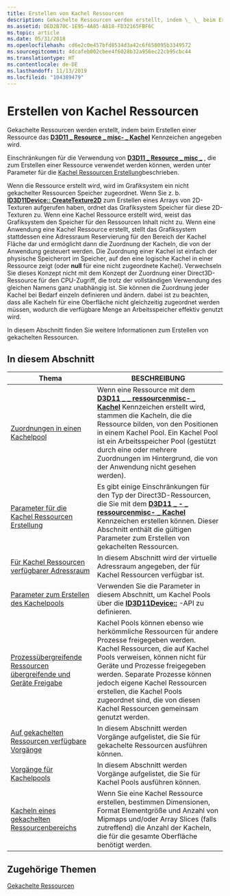 ```yaml
---
title: Erstellen von Kachel Ressourcen
description: Gekachelte Ressourcen werden erstellt, indem \_ \_ beim Erstellen einer Ressource das D3D11 Resource misc-Kachel Kennzeichen angegeben wird \_ .
ms.assetid: DED2B70C-1E95-4A85-A818-FD32165FBF6C
ms.topic: article
ms.date: 05/31/2018
ms.openlocfilehash: cd6e2c0e457bfd8534d3a42c6f658095b3349572
ms.sourcegitcommit: 4dcafeb002cbee4f6028b32a956ec22cb95cbc44
ms.translationtype: HT
ms.contentlocale: de-DE
ms.lasthandoff: 11/13/2019
ms.locfileid: "104389479"
---
```

# <a name="creating-tiled-resources"></a>Erstellen von Kachel Ressourcen

Gekachelte Ressourcen werden erstellt, indem beim Erstellen einer Ressource das [**D3D11 \_ Resource \_ misc- \_ Kachel**](/windows/desktop/api/D3D11/ne-d3d11-d3d11_resource_misc_flag) Kennzeichen angegeben wird.

Einschränkungen für die Verwendung von [**D3D11 \_ Resource \_ misc \_**](/windows/desktop/api/D3D11/ne-d3d11-d3d11_resource_misc_flag) , die zum Erstellen einer Ressource verwendet werden können, werden unter Parameter für die [Kachel Ressourcen Erstellung](tiled-resource-creation-parameters.md)beschrieben.

Wenn die Ressource erstellt wird, wird im Grafiksystem ein nicht gekachelter Ressourcen Speicher zugeordnet. Wenn Sie z. b. [**ID3D11Device:: CreateTexture2D**](/windows/desktop/api/D3D11/nf-d3d11-id3d11device-createtexture2d) zum Erstellen eines Arrays von 2D-Texturen aufgerufen haben, ordnet das Grafiksystem Speicher für diese 2D-Texturen zu. Wenn eine Kachel Ressource erstellt wird, weist das Grafiksystem den Speicher für den Ressourcen Inhalt nicht zu. Wenn eine Anwendung eine Kachel Ressource erstellt, stellt das Grafiksystem stattdessen eine Adressraum Reservierung für den Bereich der Kachel Fläche dar und ermöglicht dann die Zuordnung der Kacheln, die von der Anwendung gesteuert werden. Die Zuordnung einer Kachel ist einfach der physische Speicherort im Speicher, auf den eine logische Kachel in einer Ressource zeigt (oder **null** für eine nicht zugeordnete Kachel). Verwechseln Sie dieses Konzept nicht mit dem Konzept der Zuordnung einer Direct3D-Ressource für den CPU-Zugriff, die trotz der vollständigen Verwendung des gleichen Namens ganz unabhängig ist. Sie können die Zuordnung jeder Kachel bei Bedarf einzeln definieren und ändern. dabei ist zu beachten, dass alle Kacheln für eine Oberfläche nicht gleichzeitig zugeordnet werden müssen, wodurch die verfügbare Menge an Arbeitsspeicher effektiv genutzt wird.

In diesem Abschnitt finden Sie weitere Informationen zum Erstellen von gekachelten Ressourcen.

## <a name="in-this-section"></a>In diesem Abschnitt



| Thema                                                                                                             | BESCHREIBUNG                                                                                                                                                                                                                                                                                                                   |
|-------------------------------------------------------------------------------------------------------------------|-------------------------------------------------------------------------------------------------------------------------------------------------------------------------------------------------------------------------------------------------------------------------------------------------------------------------------|
| [Zuordnungen in einen Kachelpool](mappings-are-into-a-tile-pool.md)<br/>                                     | Wenn eine Ressource mit dem [**D3D11 \_ \_ ressourcenmisc- \_ Kachel**](/windows/desktop/api/D3D11/ne-d3d11-d3d11_resource_misc_flag) Kennzeichen erstellt wird, stammen die Kacheln, die die Ressource bilden, von den Positionen in einem Kachel Pool. Ein Kachel Pool ist ein Arbeitsspeicher Pool (gestützt durch eine oder mehrere Zuordnungen im Hintergrund, die von der Anwendung nicht gesehen werden). <br/> |
| [Parameter für die Kachel Ressourcen Erstellung](tiled-resource-creation-parameters.md)<br/>                           | Es gibt einige Einschränkungen für den Typ der Direct3D-Ressourcen, die Sie mit dem [**D3D11 \_ - \_ ressourcenmisc- \_ Kachel**](/windows/desktop/api/D3D11/ne-d3d11-d3d11_resource_misc_flag) Kennzeichen erstellen können. Dieser Abschnitt enthält die gültigen Parameter zum Erstellen von gekachelten Ressourcen.<br/>                                                |
| [Für Kachel Ressourcen verfügbarer Adressraum](address-space-available-for-tiled-resources.md)<br/>         | In diesem Abschnitt wird der virtuelle Adressraum angegeben, der für Kachel Ressourcen verfügbar ist. <br/>                                                                                                                                                                                                                           |
| [Parameter zum Erstellen des Kachelpools](tile-pool-creation-parameters.md)<br/>                                     | Verwenden Sie die Parameter in diesem Abschnitt, um Kachel Pools über die [**ID3D11Device::**](/windows/desktop/api/D3D11/nf-d3d11-id3d11device-createbuffer) -API zu definieren. <br/>                                                                                                                                                                              |
| [Prozessübergreifende Ressourcen übergreifende und Geräte Freigabe](tiled-resource-cross-process-and-device-sharing.md)<br/> | Kachel Pools können ebenso wie herkömmliche Ressourcen für andere Prozesse freigegeben werden. Kachel Ressourcen, die auf Kachel Pools verweisen, können nicht für Geräte und Prozesse freigegeben werden. Separate Prozesse können jedoch eigene Kachel Ressourcen erstellen, die Kachel Pools zugeordnet sind, die von diesen Kachel Ressourcen gemeinsam genutzt werden. <br/>          |
| [Auf gekachelten Ressourcen verfügbare Vorgänge](operations-available-on-tiled-resources.md)<br/>                 | In diesem Abschnitt werden Vorgänge aufgelistet, die Sie für gekachelte Ressourcen ausführen können.<br/>                                                                                                                                                                                                                                             |
| [Vorgänge für Kachelpools](operations-available-on-tile-pools.md)<br/>                           | In diesem Abschnitt werden Vorgänge aufgelistet, die Sie für Kachel Pools ausführen können.<br/>                                                                                                                                                                                                                                                  |
| [Kacheln eines gekachelten Ressourcenbereichs](how-a-tiled-resource-s-area-is-tiled.md)<br/>                       | Wenn Sie eine Kachel Ressource erstellen, bestimmen Dimensionen, Format Elementgröße und Anzahl von Mipmaps und/oder Array Slices (falls zutreffend) die Anzahl der Kacheln, die für die gesamte Oberfläche benötigt werden. <br/>                                                                                                 |



 

## <a name="related-topics"></a>Zugehörige Themen

<dl> <dt>

[Gekachelte Ressourcen](tiled-resources.md)
</dt> </dl>

 

 





